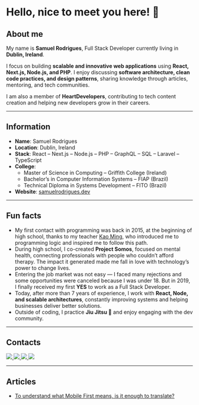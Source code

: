 # Hello, nice to meet you here! 👋

## About me  

My name is **Samuel Rodrigues**, Full Stack Developer currently living in **Dublin, Ireland**.  

I focus on building **scalable and innovative web applications** using **React, Next.js, Node.js, and PHP**. I enjoy discussing **software architecture, clean code practices, and design patterns**, sharing knowledge through articles, mentoring, and tech communities.  

I am also a member of **HeartDevelopers**, contributing to tech content creation and helping new developers grow in their careers.  

---

## Information  

* **Name**: Samuel Rodrigues  
* **Location**: Dublin, Ireland  
* **Stack**: React – Next.js – Node.js – PHP – GraphQL – SQL – Laravel – TypeScript  
* **College**:  
   - Master of Science in Computing – Griffith College (Ireland)  
   - Bachelor’s in Computer Information Systems – FIAP (Brazil)  
   - Technical Diploma in Systems Development – FITO (Brazil)  
* **Website**: [samuelrodrigues.dev](https://samuelrodrigues.dev)  

---

## Fun facts  

- My first contact with programming was back in 2015, at the beginning of high school, thanks to my teacher [Kao Ming](https://www.escavador.com/sobre/3561806/kao-yung-ming), who introduced me to programming logic and inspired me to follow this path.  
- During high school, I co-created **Project Somos**, focused on mental health, connecting professionals with people who couldn’t afford therapy. The impact it generated made me fall in love with technology’s power to change lives.  
- Entering the job market was not easy — I faced many rejections and some opportunities were canceled because I was under 18. But in 2019, I finally received my first **YES** to work as a Full Stack Developer.  
- Today, after more than 7 years of experience, I work with **React, Node, and scalable architectures**, constantly improving systems and helping businesses deliver better solutions.  
- Outside of coding, I practice **Jiu Jitsu 🥋** and enjoy engaging with the dev community.  

---

## Contacts  

<div>
    <a target='_blank' href="https://twitter.com/samucadev">
        <img src="https://img.shields.io/badge/Twitter-1DA1F2?style=for-the-badge&logo=twitter&logoColor=white">
    </a>
    <a target='_blank' href="https://linkedin.com/in/samucadev">
        <img src="https://img.shields.io/badge/LinkedIn-0077B5?style=for-the-badge&logo=linkedin&logoColor=white">
    </a>
    <a target='_blank' href="https://dev.to/samucadev">
        <img src="https://img.shields.io/badge/dev.to-0A0A0A?style=for-the-badge&logo=dev.to&logoColor=white">
    </a>
    <a target='_blank' href="https://samuelrodrigues.dev">
        <img src="https://img.shields.io/badge/Website-000000?style=for-the-badge&logo=vercel&logoColor=white">
    </a>
</div>  

---

## Articles  

- [To understand what Mobile First means, is it enough to translate?](https://dev.to/samucadev/para-entender-o-que-e-mobile-first-basta-traduzir-4dlo)  
